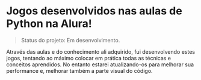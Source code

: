<h1>Jogos desenvolvidos nas aulas de Python na Alura!</h1>

>Status do projeto: Em desenvolvimento.

Através das aulas e do conhecimento ali adquirido, fui desenvolvendo estes jogos, tentando ao máximo colocar em prática todas as técnicas e conceitos aprendidos.
No entanto estarei atualizando-os para melhorar sua performance e, melhorar também a parte visual do código.
